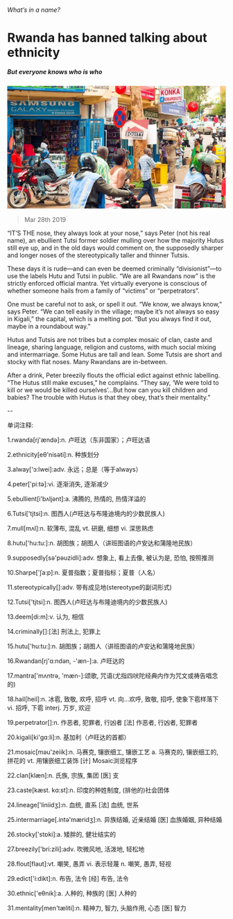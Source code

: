###### What’s in a name?

# Rwanda has banned talking about ethnicity 

##### But everyone knows who is who 

![image](images/20190330_map501.jpg) 

> Mar 28th 2019 

“IT’S THE nose, they always look at your nose,” says Peter (not his real name), an ebullient Tutsi former soldier mulling over how the majority Hutus still eye up, and in the old days would comment on, the supposedly sharper and longer noses of the stereotypically taller and thinner Tutsis. 

These days it is rude—and can even be deemed criminally “divisionist”—to use the labels Hutu and Tutsi in public. “We are all Rwandans now” is the strictly enforced official mantra. Yet virtually everyone is conscious of whether someone hails from a family of “victims” or “perpetrators”. 

One must be careful not to ask, or spell it out. “We know, we always know,” says Peter. “We can tell easily in the village; maybe it’s not always so easy in Kigali,” the capital, which is a melting pot. “But you always find it out, maybe in a roundabout way.” 

Hutus and Tutsis are not tribes but a complex mosaic of clan, caste and lineage, sharing language, religion and customs, with much social mixing and intermarriage. Some Hutus are tall and lean. Some Tutsis are short and stocky with flat noses. Many Rwandans are in-between. 

After a drink, Peter breezily flouts the official edict against ethnic labelling. “The Hutus still make excuses,” he complains. “They say, ‘We were told to kill or we would be killed ourselves’…But how can you kill children and babies? The trouble with Hutus is that they obey, that’s their mentality.” 

-- 

 单词注释:

1.rwanda[rj'ændә]:n. 卢旺达（东非国家）；卢旺达语 

2.ethnicity[eθ'nisәti]:n. 种族划分 

3.alway['ɔ:lwei]:adv. 永远；总是（等于always） 

4.peter['pi:tә]:vi. 逐渐消失, 逐渐减少 

5.ebullient[i'bʌljәnt]:a. 沸腾的, 热情的, 热情洋溢的 

6.Tutsi['tjtsi]:n. 图西人(卢旺达与布隆迪境内的少数民族人) 

7.mull[mʌl]:n. 软薄布, 混乱 vt. 研磨, 细想 vi. 深思熟虑 

8.hutu['hu:tu:]:n. 胡图族；胡图人（讲班图语的卢安达和蒲隆地民族） 

9.supposedly[sә'pәuzidli]:adv. 想象上, 看上去像, 被认为是, 恐怕, 按照推测 

10.Sharpe['ʃa:p]:n. 夏普指数；夏普指标；夏普（人名） 

11.stereotypically[]:adv. 带有成见地(stereotype的副词形式) 

12.Tutsi['tjtsi]:n. 图西人(卢旺达与布隆迪境内的少数民族人) 

13.deem[di:m]:v. 认为, 相信 

14.criminally[]:[法] 刑法上, 犯罪上 

15.hutu['hu:tu:]:n. 胡图族；胡图人（讲班图语的卢安达和蒲隆地民族） 

16.Rwandan[rj'ɑ:ndәn, -'æn-]:a. 卢旺达的 

17.mantra['mʌntrә, 'mæn-]:颂歌, 咒语(尤指四吠陀经典内作为咒文或祷告唱念的) 

18.hail[heil]:n. 冰雹, 致敬, 欢呼, 招呼 vt. 向...欢呼, 致敬, 招呼, 使象下雹样落下 vi. 招呼, 下雹 interj. 万岁, 欢迎 

19.perpetrator[]:n. 作恶者, 犯罪者, 行凶者 [法] 作恶者, 行凶者, 犯罪者 

20.kigali[ki'ɡɑ:li]:n. 基加利（卢旺达的首都） 

21.mosaic[mәu'zeiik]:n. 马赛克, 镶嵌细工, 镶嵌工艺 a. 马赛克的, 镶嵌细工的, 拼花的 vt. 用镶嵌细工装饰 [计] Mosaic浏览程序 

22.clan[klæn]:n. 氏族, 宗族, 集团 [医] 支 

23.caste[kæst. kɑ:st]:n. 印度的种姓制度, (排他的)社会团体 

24.lineage['liniidʒ]:n. 血统, 直系 [法] 血统, 世系 

25.intermarriage[.intә'mæridʒ]:n. 异族结婚, 近亲结婚 [医] 血族婚姻, 异种结婚 

26.stocky['stɒki]:a. 矮胖的, 健壮结实的 

27.breezily['bri:zili]:adv. 吹微风地, 活泼地, 轻松地 

28.flout[flaut]:vt. 嘲笑, 愚弄 vi. 表示轻蔑 n. 嘲笑, 愚弄, 轻视 

29.edict['i:dikt]:n. 布告, 法令 [经] 布告, 法令 

30.ethnic['eθnik]:a. 人种的, 种族的 [医] 人种的 

31.mentality[men'tæliti]:n. 精神力, 智力, 头脑作用, 心态 [医] 智力 

